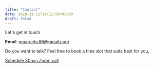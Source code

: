```yaml
---
title: "Contact"
date: 2020-11-11T14:11:56+01:00
draft: false
---
```


Let's get in touch

**Email**: [nmarcetic86@gmail.com](mailto:nmarcetic86@gmail.com)

Do you want to talk? Feel free to book a time slot that suits best for you,

[Schedule 30min Zoom call](https://calendly.com/nmarcetic/30min)